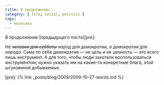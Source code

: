 ```yaml
---
title: В продолжение...
category: [ life, social, politics ]
tags:
  - политика
---
```

В продолжение [предыдущего поста][pre]:

*Не <s>человек для субботы</s> народ для демократии, а демократия для народа.* Сама по себе демократия —
не цель и не ценность — это всего лишь инструмент. А для того, чтобы люди захотели воспользоваться инструментом,
нужно указать им на какие-то конкретные блага, этой штуковиной добываемые.

[pre]: {% link _posts/blog/2009/2009-10-27-words.md %}
